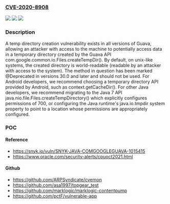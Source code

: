 ### [CVE-2020-8908](https://cve.mitre.org/cgi-bin/cvename.cgi?name=CVE-2020-8908)
![](https://img.shields.io/static/v1?label=Product&message=Guava&color=blue)
![](https://img.shields.io/static/v1?label=Version&message=stable%3E%209.09.15%20&color=brighgreen)
![](https://img.shields.io/static/v1?label=Vulnerability&message=CWE-378%3A%20Creation%20of%20Temporary%20File%20With%20Insecure%20Permissions&color=brighgreen)

### Description

A temp directory creation vulnerability exists in all versions of Guava, allowing an attacker with access to the machine to potentially access data in a temporary directory created by the Guava API com.google.common.io.Files.createTempDir(). By default, on unix-like systems, the created directory is world-readable (readable by an attacker with access to the system). The method in question has been marked @Deprecated in versions 30.0 and later and should not be used. For Android developers, we recommend choosing a temporary directory API provided by Android, such as context.getCacheDir(). For other Java developers, we recommend migrating to the Java 7 API java.nio.file.Files.createTempDirectory() which explicitly configures permissions of 700, or configuring the Java runtime's java.io.tmpdir system property to point to a location whose permissions are appropriately configured.

### POC

#### Reference
- https://snyk.io/vuln/SNYK-JAVA-COMGOOGLEGUAVA-1015415
- https://www.oracle.com/security-alerts/cpuoct2021.html

#### Github
- https://github.com/ARPSyndicate/cvemon
- https://github.com/asa1997/topgear_test
- https://github.com/marklogic/marklogic-contentpump
- https://github.com/pctF/vulnerable-app

